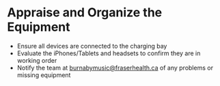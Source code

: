 # Appraise and Organize the Equipment
- Ensure all devices are connected to the charging bay
- Evaluate the iPhones/Tablets and headsets to confirm they are in working order
- Notify the team at burnabymusic@fraserhealth.ca of any problems or missing equipment

